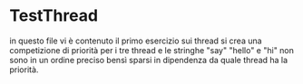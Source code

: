 # TestThread
in questo file vi è contenuto il primo esercizio sui thread
si crea una competizione di priorità per i tre thread e le stringhe "say" "hello" e "hi" non sono in un ordine preciso bensì sparsi in dipendenza da quale thread ha la priorità.

